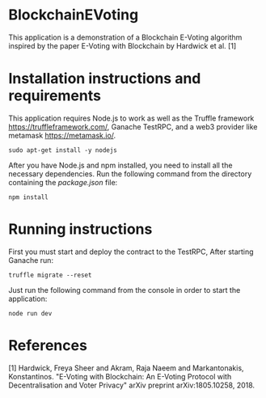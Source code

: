 BlockchainEVoting
=================
This application is a demonstration of a Blockchain E-Voting algorithm inspired by the paper E-Voting with Blockchain by Hardwick et al. [1]

Installation instructions and requirements
==========================================
This application requires Node.js to work as well as the Truffle framework https://truffleframework.com/, Ganache TestRPC, and a web3 provider like metamask https://metamask.io/.

	sudo apt-get install -y nodejs
  
After you have Node.js and npm installed, you need to install all the necessary dependencies. Run the following command from the directory containing the _package.json_ file:

	npm install

Running instructions
====================
First you must start and deploy the contract to the TestRPC, After starting Ganache run:

	truffle migrate --reset

Just run the following command from the console in order to start the application:

	node run dev

References
=========================
[1] Hardwick, Freya Sheer and Akram, Raja Naeem and Markantonakis, Konstantinos. "E-Voting with Blockchain: An E-Voting Protocol with Decentralisation and Voter Privacy" arXiv preprint arXiv:1805.10258, 2018.
